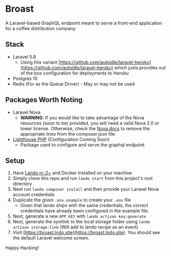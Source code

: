 # Broast

A Laravel-based GraphQL endpoint meant to serve a front-end application for a coffee distribution company.

## Stack
* Laravel 5.8
  * Using this variant [https://github.com/autoidle/laravel-heroku](https://github.com/autoidle/laravel-heroku) which justs provides out of the box configuration for deployments to Heroku
* Postgres 10
* Redis (For as the Queue Driver) - May or may not be used

## Packages Worth Noting
* Laravel Nova
  * __WARNING__: If you would like to take advantage of the Nova resources (soon to be) provided, you will need a valid Nova 2.0 or lower license. Otherwise, check the [Nova docs](https://nova.laravel.com/docs/2.0/installation.html#installing-nova-via-composer) to remove the appropriate lines from the composer.json file.
* [Lighthouse PHP](https://lighthouse-php.com/) (Configuration Coming Soon)
  * Package used to configure and serve the graphql endpoint

## Setup
1. Have [Lando rc-2+](https://docs.devwithlando.io/installation/system-requirements.html) and Docker installed on your machine
2. Simply clone this repo and run `lando start` from this project's root directory
3. Next run `lando composer install` and then provide your Laravel Nova account credentials
4. Duplicate the given `.env.example` to create your `.env` file
    * Given that lando ships with the same credentials, the correct credentials have already been configured in the example file.
5. Next, generate a new `APP_KEY` with `lando artisan key:generate`
6. Next, generate the symlink to the local storage folder using `lando artisan storage:link` (Will add to lando recipe as an event)
5. Visit [https://broast.lndo.site](https://broast.lndo.site). You should see the default Laravel welcome screen.

Happy Hacking!